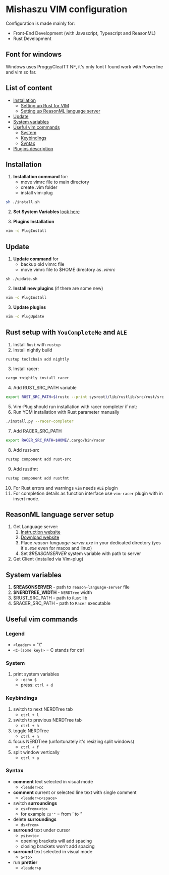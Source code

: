 # Mishaszu VIM configuration
Configuration is made mainly for:
- Front-End Development (with Javascript, Typescript and ReasonML)
- Rust Development

## Font for windows
Windows uses ProggyCleatTT NF, it's only font I found work with Powerline and vim so far.

## List of content
- [Installation](#installation)
    - [Setting up Rust for VIM](#rust-setup-with-youcompleteme-and-ale)
    - [Setting up ReasonML language server](#reasonml-language-server-setup)
- [Update](#update)
- [System variables](#system-variables)
- [Useful vim commands](#useful-vim-commands)
    - [System](#system)
    - [Keybindings](#keybindings)
    - [Syntax](#syntax)
- [Plugins description](#plugins-description)

## Installation
1. **Installation command** for:
    - move vimrc file to main directory
    - create .vim folder
    - install vim-plug
```sh
sh ./install.sh
```

2. **Set System Variables** [look here](#system-variables)

3. **Plugins Installation**
```sh
vim -c PlugInstall
```
## Update
1. **Update command** for
    - backup old vimrc file
    - move vimrc file to $HOME directory as *.vimrc*
```
sh ./update.sh
```

2. **Install new plugins** (if there are some new)
```sh
vim -c PlugInstall
```

3. **Update plugins**
```sh
vim -c PlugUpdate
```

## Rust setup with `YouCompleteMe` and `ALE`
1. Install `Rust` with `rustup`
2. Install nightly build
```sh
rustup toolchain add nightly
```
3. Install racer:
```sh
cargo +nightly install racer
```
4. Add RUST_SRC_PATH variable
```bash
export RUST_SRC_PATH=$(rustc --print sysroot)/lib/rustlib/src/rust/src
```
5. Vim-Plug should run installation with racer completer if not:
6. Run YCM installation with Rust parameter manually
```sh
./install.py --racer-completer
```
7. Add RACER_SRC_PATH
```bash
export RACER_SRC_PATH=$HOME/.cargo/bin/racer
```
8. Add rust-src
```sh
rustup component add rust-src
```
9. Add rustfmt
```sh
rustup component add rustfmt
```
10. For Rust errors and warnings `vim` needs `ALE` plugin
11. For completion details as function interface use `vim-racer` plugin with <C-x><C-o> in insert mode.

## ReasonML language server setup
1. Get Language server:
    1. [Instruction website](https://github.com/jaredly/reason-language-server#vim)
    2. [Download website](https://github.com/jaredly/reason-language-server/releases)
    3. Place *reason-language-server.exe* in your dedicated directory (yes it's *.exe* even for macos and linux)
    4. Set *$REASONSERVER* system variable with path to server
2. Get Client (installed via Vim-plug)

## System variables
1. **$REASONSERVER** - path to `reason-language-server` file
2. **$NERDTREE_WIDTH** - `NERDTree` width
3. $RUST_SRC_PATH - path to `Rust` lib
4. $RACER_SRC_PATH - path to `Racer` executable

## Useful vim commands
### Legend
- `<leader>` = "\\"
- `<C-(some key)>` = C stands for ctrl

### System
1. print system variables
    - `:echo $`
    - press: `ctrl + d`

### Keybindings
1. switch to next NERDTree tab
    - `ctrl + l`
2. switch to previous NERDTree tab
    - `ctrl + h`
3. toggle NERDTree
    - `ctrl + n`
4. focus NERDTree (unfortunately it's resizing split windows)
    - `ctrl + f`
5. split window vertically
    - `ctrl + a`

### Syntax
- **comment** text selected in visual mode
    - `<leader>cc`
- **comment** current or selected line text with single comment
    - `<leader>c<space>`
- switch **surroundings**
    - `cs<from><to>`
    - for example `cs'"` = from *'* to *"*
- delete **surroundings**
    - `ds<from>`
- **surround** text under cursor
    - `ysiw<to>`
    - opening brackets will add spacing
    - closing brackets won't add spacing
- **surround** text selected in visual mode
    - `S<to>`
- run **prettier**
    - `<leader>p`

